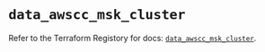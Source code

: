 # `data_awscc_msk_cluster`

Refer to the Terraform Registory for docs: [`data_awscc_msk_cluster`](https://registry.terraform.io/providers/hashicorp/awscc/0.70.0/docs/data-sources/msk_cluster).

